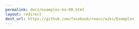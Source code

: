 ```yaml
---
permalink: docs/examples-ko-KR.html
layout: redirect
dest_url: https://github.com/facebook/reacc/wiki/Examples
---
```

